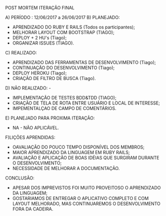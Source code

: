 POST MORTEM ITERAÇÃO FINAL

A) PERÍODO : 12/06/2017 a 26/06/2017
B) PLANEJADO:
- APRENDIZADO DO RUBY E RAILS (Todos os participantes);
- MELHORAR LAYOUT COM BOOTSTRAP (TIAGO);
- DEPLOY + 2 HU's (Tiago);
- ORGANIZAR ISSUES (TIAGO).

C) REALIZADO:
- APRENDIZADO DAS FERRAMENTAS DE DESENVOLVIMENTO (Tiago);
- CONTINUAÇÃO DO DESENVOLVIMENTO (Tiago);
- DEPLOY HEROKU (Tiago);
- CRIAÇÃO DE FILTRO DE BUSCA (Tiago).


D) NÃO REALIZADO: -
- IMPLEMENTAÇÃO DE TESTES BDD&TDD (TIAGO);
- CRIAÇÃO DE TELA DE ROTA ENTRE USUÁRIO E LOCAL DE INTERESSE;
- IMPEMENTALÇAO DE CAMPO DE COMENTÁRIOS.

E) PLANEJADO PARA PROXIMA ITERAÇÃO:
- NA - NÃO APLICÁVEL.

F)LIÇÕES APRENDIDAS:
- OAVALIAÇÃO DO POUCO TEMPO DISPONÍVEL DOS MEMBROS;
- MAIOR APRENDIZADO DA LINGUAGEM EM RUBY RAILS;
- AVALIAÇÃO E APLICAÇÃO DE BOAS IDÉIAS QUE SURGIRAM DURANTE O DESENVOLVIMENTO;
- NECESSIDADE DE MELHORAR A DOCUMENTAÇÃO.


CONCLUSÃO:
- APESAR DOS IMPREVISTOS FOI MUITO PROVEITOSO O APRENDIZADO DA LINGUAGEM;
- GOSTARIAMOS DE ENTREGAR O APLICATIVO COMPLETO E COM LAYOUT MELHORADO, MAS CONTINUAREMOS O DESENVOLVIMENTO FORA DA CADEIRA.
